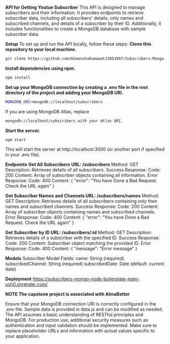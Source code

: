 **API for Getting Youtue Subscriber**
This API is designed to manage subscribers and their information. It provides endpoints to retrieve subscriber data, including all subscribers' details, only names and subscribed channels, and details of a subscriber by their ID. Additionally, it includes functionalities to create a MongoDB database with sample subscriber data.

**Setup**
To set up and run the API locally, follow these steps:
**Clone this repository to your local machine.**
```bash
git clone https://github.com/HimanshuKumawat13051997/Subscribers-Mongo-Node-BoilerPlate-main
```
**Install dependencies using npm.**
```bash
npm install
```
**Set up your MongoDB connection by creating a .env file in the root directory of the project and adding your MongoDB URI.**
```bash
MONGODB_URI=mongodb://localhost/subscribers
```
If you are using MongoDB Atlas, replace 
```bash
mongodb://localhost/subscribers with your Atlas URI.
```


**Start the server.**
```bash
npm start
```
This will start the server at http://localhost:3000 (or another port if specified in your .env file).

**Endpoints**
**Get All Subscribers**
**URL: /subscribers**
Method: GET
Description: Retrieves details of all subscribers.
Success Response:
Code: 200
Content: Array of subscriber objects containing all information.
Error Response:
Code: 400
Content: { "error": "You have Done a Bad Request. Check the URL again" }

**Get Subscriber Names and Channels
URL: /subscribers/names**
Method: GET
Description: Retrieves details of all subscribers containing only their names and subscribed channels.
Success Response:
Code: 200
Content: Array of subscriber objects containing names and subscribed channels.
Error Response:
Code: 400
Content: { "error": "You have Done a Bad Request. Check the URL again" }

**Get Subscriber by ID
URL: /subscribers/:id**
Method: GET
Description: Retrieves details of a subscriber with the specified ID.
Success Response:
Code: 200
Content: Subscriber object matching the provided ID.
Error Response:
Code: 400
Content: { "message": "Error message" }

**Models**
Subscriber Model
Fields:
name: String (required)
subscribedChannel: String (required)
subscribedDate: Date (default: current date)

**Deployment**
https://subscribers-mongo-node-boilerplate-main-ush0.onrender.com/

****NOTE**
The capstone project is associated with AlmaBetter**

Ensure that your MongoDB connection URI is correctly configured in the .env file.
Sample data is provided in data.js and can be modified as needed.
The API assumes a basic understanding of RESTful principles and MongoDB.
For production use, additional security measures such as authentication and input validation should be implemented.
Make sure to replace placeholder URLs and information with actual values specific to your application.
